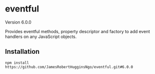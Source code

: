 # eventful

Version 6.0.0

Provides eventful methods, property descriptor and factory to add event handlers on any JavaScript objects.

## Installation

``` console
npm install https://github.com/JamesRobertHugginsNgo/eventful.git#6.0.0
```
